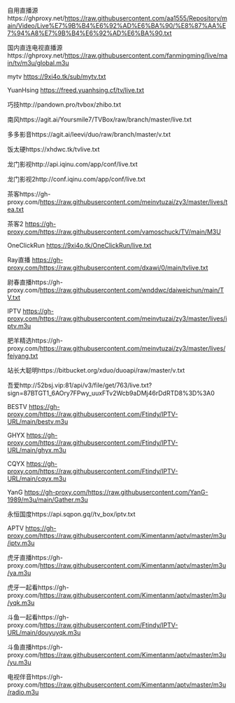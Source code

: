 自用直播源https://ghproxy.net/https://raw.githubusercontent.com/aa1555/Repository/main/Video/Live%E7%9B%B4%E6%92%AD%E6%BA%90/%E8%87%AA%E7%94%A8%E7%9B%B4%E6%92%AD%E6%BA%90.txt

国内直连电视直播源https://ghproxy.net/https://raw.githubusercontent.com/fanmingming/live/main/tv/m3u/global.m3u

mytv https://9xi4o.tk/sub/mytv.txt

YuanHsing https://freed.yuanhsing.cf/tv/live.txt

巧技http://pandown.pro/tvbox/zhibo.txt

南风https://agit.ai/Yoursmile7/TVBox/raw/branch/master/live.txt

多多影音https://agit.ai/leevi/duo/raw/branch/master/v.txt

饭太硬https://xhdwc.tk/tvlive.txt

龙门影视http://api.iqinu.com/app/conf/live.txt

龙门影视2http://conf.iqinu.com/app/conf/live.txt

茶客https://gh-proxy.com/https://raw.githubusercontent.com/meinvtuzai/zy3/master/lives/tea.txt

茶客2 https://gh-proxy.com/https://raw.githubusercontent.com/vamoschuck/TV/main/M3U

OneClickRun https://9xi4o.tk/OneClickRun/live.txt

Ray直播 https://gh-proxy.com/https://raw.githubusercontent.com/dxawi/0/main/tvlive.txt

尉春直播https://gh-proxy.com/https://raw.githubusercontent.com/wnddwc/daiweichun/main/TV.txt

IPTV https://gh-proxy.com/https://raw.githubusercontent.com/meinvtuzai/zy3/master/lives/iptv.m3u

肥羊精选https://gh-proxy.com/https://raw.githubusercontent.com/meinvtuzai/zy3/master/lives/feiyang.txt

站长大聪明https://bitbucket.org/xduo/duoapi/raw/master/v.txt

吾爱http://52bsj.vip:81/api/v3/file/get/763/live.txt?sign=87BTGT1_6AOry7FPwy_uuxFTv2Wcb9aDMj46rDdRTD8%3D%3A0

BESTV https://gh-proxy.com/https://raw.githubusercontent.com/Ftindy/IPTV-URL/main/bestv.m3u

GHYX https://gh-proxy.com/https://raw.githubusercontent.com/Ftindy/IPTV-URL/main/ghyx.m3u

CQYX https://gh-proxy.com/https://raw.githubusercontent.com/Ftindy/IPTV-URL/main/cqyx.m3u

YanG https://gh-proxy.com/https://raw.githubusercontent.com/YanG-1989/m3u/main/Gather.m3u

永恒国度https://api.sqpon.gq//tv_box/iptv.txt

APTV https://gh-proxy.com/https://raw.githubusercontent.com/Kimentanm/aptv/master/m3u/iptv.m3u

虎牙直播https://gh-proxy.com/https://raw.githubusercontent.com/Kimentanm/aptv/master/m3u/ya.m3u

虎牙一起看https://gh-proxy.com/https://raw.githubusercontent.com/Kimentanm/aptv/master/m3u/yqk.m3u

斗鱼一起看https://gh-proxy.com/https://raw.githubusercontent.com/Ftindy/IPTV-URL/main/douyuyqk.m3u

斗鱼直播https://gh-proxy.com/https://raw.githubusercontent.com/Kimentanm/aptv/master/m3u/yu.m3u

电视伴音https://gh-proxy.com/https://raw.githubusercontent.com/Kimentanm/aptv/master/m3u/radio.m3u